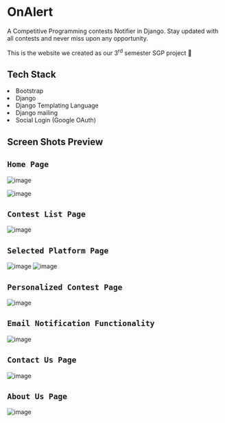 # OnAlert

A Competitive Programming contests Notifier in Django. Stay updated with all contests and never miss upon any opportunity.

This is the website we created as our 3<sup>rd</sup> semester SGP project 🎉

## Tech Stack

<li>Bootstrap</li>
<li>Django</li>
<li>Django Templating Language</li>
<li>Django mailing</li>
<li>Social Login (Google OAuth)</li>

## Screen Shots Preview

## `Home Page`

![image](https://user-images.githubusercontent.com/95559155/230589676-2d7074f7-db73-498b-89b2-41114cf28792.png)

![image](https://user-images.githubusercontent.com/95559155/230589540-08d91099-65de-4278-a54d-1996c8d3ab86.png)

##  `Contest List Page`

![image](https://user-images.githubusercontent.com/95559155/230589809-3bc2f9bf-53d6-4123-ace8-23deddf75f51.png)

## `Selected Platform Page`

![image](https://user-images.githubusercontent.com/95559155/230591412-a313d921-e1df-4763-a28d-1f7fd6d307e4.png)
![image](https://user-images.githubusercontent.com/95559155/230591499-43e2a754-4f2d-465f-b8a6-4846d2b84187.png)

## `Personalized Contest Page`

![image](https://user-images.githubusercontent.com/95559155/230590204-9876d869-b940-48b2-9dd2-94a3ea4ce4b2.png)

## `Email Notification Functionality`

![image](https://user-images.githubusercontent.com/95559155/230595117-1314f005-89ac-4db2-95aa-72c93ff8d5ee.png)

## `Contact Us Page`

![image](https://user-images.githubusercontent.com/95559155/230590343-e9305e4e-0978-4d17-8f39-3f9344e38904.png)

## `About Us Page`

![image](https://user-images.githubusercontent.com/95559155/230590566-d98be922-dfce-4832-a17d-0a47d1b5ac30.png)
